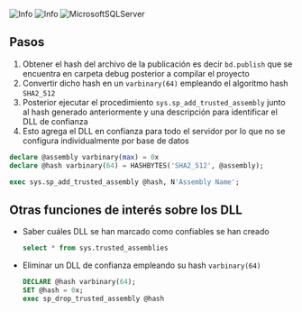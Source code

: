 ![Info](https://img.shields.io/badge/Info-0031e7) ![Info](https://img.shields.io/badge/Code-027c4d) ![MicrosoftSQLServer](https://img.shields.io/badge/Microsoft%20SQL%20Server-CC2927?style=for-the-badge&logo=microsoft%20sql%20server&logoColor=white&style=flat) 

## Pasos
1. Obtener el hash del archivo de la publicación es decir `bd.publish` que se encuentra en carpeta debug posterior a compilar el proyecto
2. Convertir dicho hash en un `varbinary(64)` empleando el algoritmo hash `SHA2_512`
3. Posterior ejecutar el procedimiento `sys.sp_add_trusted_assembly` junto al hash generado anteriormente y una descripción para identificar el DLL de confianza
4. Esto agrega el DLL en confianza para todo el servidor por lo que no se configura individualmente por base de datos
    
```sql
declare @assembly varbinary(max) = 0x
declare @hash varbinary(64) = HASHBYTES('SHA2_512', @assembly);

exec sys.sp_add_trusted_assembly @hash, N'Assembly Name';
```

## Otras funciones de interés sobre los DLL

- Saber cuáles DLL se han marcado como confiables se han creado
    
    ```sql
    select * from sys.trusted_assemblies
    ```
    
- Eliminar un DLL de confianza empleando su hash `varbinary(64)`
    
    ```sql
    DECLARE @hash varbinary(64);
    SET @hash = 0x;
    exec sp_drop_trusted_assembly @hash
    ```